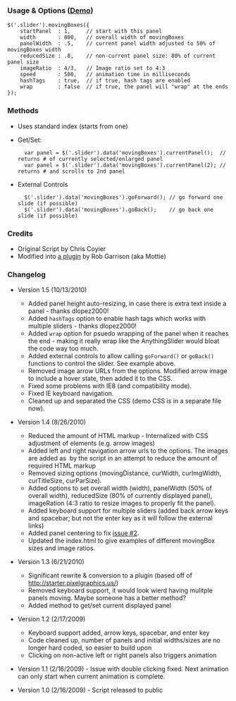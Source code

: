 ### Usage & Options ([Demo](http://chriscoyier.github.com/MovingBoxes))

	$('.slider').movingBoxes({
		startPanel  : 1,     // start with this panel
		width       : 800,   // overall width of movingBoxes
		panelWidth  : .5,    // current panel width adjusted to 50% of movingBoxes width
		reducedSize : .8,    // non-current panel size: 80% of current panel size
		imageRatio  : 4/3,   // Image ratio set to 4:3
		speed       : 500,   // animation time in milliseconds
		hashTags    : true,  // if true, hash tags are enabled
		wrap        : false  // if true, the panel will "wrap" at the ends
	});

### Methods
* Uses standard index (starts from one)
* Get/Set:

		var panel = $('.slider').data('movingBoxes').currentPanel();  // returns # of currently selected/enlarged panel
		var panel = $('.slider').data('movingBoxes').currentPanel(2); // returns # and scrolls to 2nd panel

* External Controls

		$('.slider').data('movingBoxes').goForward(); // go forward one slide (if possible)
		$('.slider').data('movingBoxes').goBack();    // go back one slide (if possible)

### Credits

* Original Script by Chris Coyier
* Modified into [a plugin](http://wowmotty.blogspot.com/2010/06/moving-boxes-updated.html) by Rob Garrison (aka Mottie)

### Changelog

* Version 1.5 (10/13/2010)
    * Added panel height auto-resizing, in case there is extra text inside a panel - thanks dlopez2000!
    * Added `hashTags` option to enable hash tags which works with multiple sliders - thanks dlopez2000!
    * Added `wrap` option for psuedo wrapping of the panel when it reaches the end - making it really wrap like the AnythingSlider would bloat the code way too much.
    * Added external controls to allow calling `goForward()` or `goBack()` functions to control the slider. See example above.
    * Removed image arrow URLs from the options. Modified arrow image to include a hover state, then added it to the CSS.
    * Fixed some problems with IE8 (and compatibility mode).
    * Fixed IE keyboard navigation.
    * Cleaned up and separated the CSS (demo CSS is in a separate file now).

* Version 1.4 (8/26/2010)
    * Reduced the amount of HTML markup - Internalized with CSS adjustment of elements (e.g. arrow images)
    * Added left and right navigation arrow urls to the options. The images are added as <img> by the script in an attempt to reduce the amount of required HTML markup
    * Removed sizing options (movingDistance, curWidth, curImgWidth, curTitleSize, curParSize).
    * Added options to set overall width (width), panelWidth (50% of overall width), reducedSize (80% of currently displayed panel), imageRation (4:3 ratio to resize images to properly fit the panel).
    * Added keyboard support for multiple sliders (added back arrow keys and spacebar; but not the enter key as it will follow the external links)
    * Added panel centering to fix [issue #2](http://github.com/chriscoyier/MovingBoxes/issues#issue/2).
    * Updated the index.html to give examples of different movingBox sizes and image ratios.

* Version 1.3 (6/21/2010)
    * Significant rewrite & conversion to a plugin (based off of http://starter.pixelgraphics.us/)
    * Removed keyboard support, it would look wierd having mulitple panels moving. Maybe someone has a better method?
    * Added method to get/set current displayed panel

* Version 1.2 (2/17/2009)
    * Keyboard support added, arrow keys, spacebar, and enter key
    * Code cleaned up, number of panels and initial widths/sizes are no longer hard coded, so easier to build upon
    * Clicking on non-active left or right panels also triggers animation

* Version 1.1 (2/16/2009) - Issue with double clicking fixed. Next animation can only start when current animation is complete.
* Version 1.0 (2/16/2009) - Script released to public
